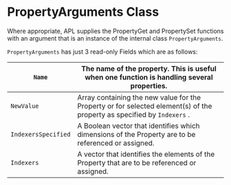 # PropertyArguments Class

Where appropriate, APL supplies the PropertyGet and PropertySet functions with an argument that is an instance of the internal class `PropertyArguments`.

`PropertyArguments` has just 3 read-only Fields which are as follows:

| `Name` | The name of the property. This is useful when one function is handling several properties. |
| --- | ---  |
| `NewValue` | Array containing the new value for the Property or for selected element(s) of the property as specified by `Indexers` . |
| `IndexersSpecified` | A Boolean vector that identifies which dimensions of the Property are to be referenced or assigned. |
| `Indexers` | A vector that identifies the elements of the Property that are to be referenced or assigned. |
